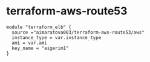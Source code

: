 # terraform-aws-route53

```
module "terraform_elb" {
  source ="aimaratova003/terraform-aws-route53/aws"
  instance_type = var.instance_type
  ami = var.ami
  key_name = "aigerim1"
}
